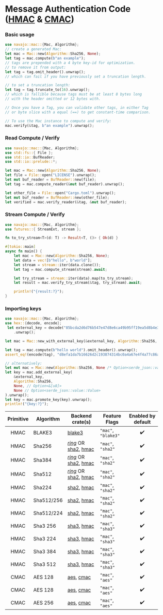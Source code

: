 # Message Authentication Code ([HMAC](https://www.rfc-editor.org/rfc/rfc2104) & [CMAC](https://www.rfc-editor.org/rfc/rfc4493))

### Basic usage

```rust
use navajo::mac::{Mac, Algorithm};
// create a generated Mac:
let mac = Mac::new(Algorithm::Sha256, None);
let tag = mac.compute(b"an example");
// tags are prepended with a 4 byte key-id for optimization.
// to remove it from output:
let tag = tag.omit_header().unwrap();
// which can fail if you have previously set a truncation length.

// to set a truncation length:
let tag = tag.truncate_to(16).unwrap();
// which is fallible because tags must be at least 8 bytes long
// with the header omitted or 12 bytes with.

// Once you have a Tag, you can validate other tags, in either Tag
// or byte slice with a equal (==) to get constant-time comparison.

// To use the Mac instance to compute and verify:
mac.verify(&tag, b"an example").unwrap();
```

### Read Compute / Verify

```rust
use navajo::mac::{Mac, Algorithm};
use std::fs::{ File };
use std::io::BufReader;
use std::io::prelude::*;

let mac = Mac::new(Algorithm::Sha256, None);
let file = File::open("LICENSE").unwrap();
let mut buf_reader = BufReader::new(file);
let tag = mac.compute_reader(&mut buf_reader).unwrap();

let other_file = File::open("Cargo.toml").unwrap();
let mut buf_reader = BufReader::new(other_file);
let verified = mac.verify_reader(&tag, &mut buf_reader);
```

### Stream Compute / Verify

```rust
use navajo::mac::{Mac, Algorithm};
use futures::{ StreamExt, stream };

fn to_try_stream<T>(d: T) -> Result<T, ()> { Ok(d) }

#[tokio::main]
async fn main() {
    let mac = Mac::new(Algorithm::Sha256, None);
    let data = vec![b"hello", b"world"];
    let stream = stream::iter(data.clone());
    let tag = mac.compute_stream(stream).await;

    let try_stream = stream::iter(data).map(to_try_stream);
    let result = mac.verify_try_stream(&tag, try_stream).await;

    println!("{result:?}");
}
```

### Importing keys

```rust
use navajo::mac::{Mac, Algorithm};
use hex::{decode, encode};
 let external_key = decode("85bcda2d6d76b547e47d8e6ca49b95ff19ea5d8b4e37569b72367d5aa0336d22")
    .unwrap();

let mac = Mac::new_with_external_key(&external_key, Algorithm::Sha256, None, None).unwrap();

let tag = mac.compute(b"hello world").omit_header().unwrap();
assert_eq!(encode(tag), "d8efa1da7b16626d2c193874314bc0a4a67e4f4a77c86a755947c8f82f55a82a");

// alternatively:
let mut mac = Mac::new(Algorithm::Sha256, None /* Option<serde_json::value::Value> */);
let key = mac.add_external_key(
    &external_key,
    Algorithm::Sha256,
    None, // Option<&[u8]>
    None // Option<serde_json::value::Value>
).unwrap();
let key = mac.promote_key(key).unwrap();
println!("{key:?}");
```

| Primitive | Algorithm  | Backend crate(s)                                                                                                       | Feature Flags       | Enabled by default |
| :-------: | ---------- | ---------------------------------------------------------------------------------------------------------------------- | ------------------- | :----------------: |
|   HMAC    | BLAKE3     | [blake3](https://crates.io/crates/blake3)                                                                              | `"mac"`, `"blake3"` |         ✔️         |
|   HMAC    | Sha256     | [_ring_](https://crates.io/crates/hma) OR [sha2](https://crates.io/crates/sha2), [hmac](https://crates.io/crates/hmac) | `"mac"`, `"sha2"`   |         ✔️         |
|   HMAC    | Sha384     | [_ring_](https://crates.io/crates/hma) OR [sha2](https://crates.io/crates/sha2), [hmac](https://crates.io/crates/hmac) | `"mac"`, `"sha2"`   |         ✔️         |
|   HMAC    | Sha512     | [_ring_](https://crates.io/crates/hma) OR [sha2](https://crates.io/crates/sha2), [hmac](https://crates.io/crates/hmac) | `"mac"`, `"sha2"`   |         ✔️         |
|   HMAC    | Sha224     | [sha2](https://crates.io/crates/sha2), [hmac](https://crates.io/crates/hmac)                                           | `"mac"`, `"sha2"`   |         ✔️         |
|   HMAC    | Sha512/256 | [sha2](https://crates.io/crates/sha2), [hmac](https://crates.io/crates/hmac)                                           | `"mac"`, `"sha2"`   |         ✔️         |
|   HMAC    | Sha512/224 | [sha2](https://crates.io/crates/sha2), [hmac](https://crates.io/crates/hmac)                                           | `"mac"`, `"sha2"`   |         ✔️         |
|   HMAC    | Sha3 256   | [sha3](https://crates.io/crates/sha3), [hmac](https://crates.io/crates/hmac)                                           | `"mac"`, `"sha3"`   |         ✔️         |
|   HMAC    | Sha3 224   | [sha3](https://crates.io/crates/sha3), [hmac](https://crates.io/crates/hmac)                                           | `"mac"`, `"sha3"`   |         ✔️         |
|   HMAC    | Sha3 384   | [sha3](https://crates.io/crates/sha3), [hmac](https://crates.io/crates/hmac)                                           | `"mac"`, `"sha3"`   |         ✔️         |
|   HMAC    | Sha3 512   | [sha3](https://crates.io/crates/sha3), [hmac](https://crates.io/crates/hmac)                                           | `"mac"`, `"sha3"`   |         ✔️         |
|   CMAC    | AES 128    | [aes](https://crates.io/crates/aes), [cmac](https://crates.io/crates/cmac)                                             | `"mac"`, `"aes"`    |         ✔️         |
|   CMAC    | AES 128    | [aes](https://crates.io/crates/aes), [cmac](https://crates.io/crates/cmac)                                             | `"mac"`, `"aes"`    |         ✔️         |
|   CMAC    | AES 256    | [aes](https://crates.io/crates/aes), [cmac](https://crates.io/crates/cmac)                                             | `"mac"`, `"aes"`    |         ✔️         |
